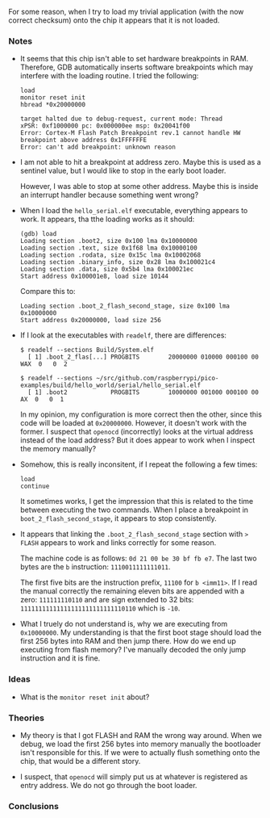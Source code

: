 For some reason, when I try to load my trivial application (with the now correct checksum)
onto the chip it appears that it is not loaded.

### Notes

-   It seems that this chip isn't able to set hardware breakpoints in RAM.
    Therefore, GDB automatically inserts software breakpoints which may interfere with the loading routine.
    I tried the following:

    ```none
    load
    monitor reset init
    hbread *0x20000000
    ```

    ```none
    target halted due to debug-request, current mode: Thread
    xPSR: 0xf1000000 pc: 0x000000ee msp: 0x20041f00
    Error: Cortex-M Flash Patch Breakpoint rev.1 cannot handle HW breakpoint above address 0x1FFFFFFE
    Error: can't add breakpoint: unknown reason
    ```

-   I am not able to hit a breakpoint at address zero.
    Maybe this is used as a sentinel value, but I would like to stop in the early boot loader.

    However, I was able to stop at some other address.
    Maybe this is inside an interrupt handler because something went wrong?

-   When I load the `hello_serial.elf` executable, everything appears to work.
    It appears, tha tthe loading works as it should:

    ```none
    (gdb) load
    Loading section .boot2, size 0x100 lma 0x10000000
    Loading section .text, size 0x1f68 lma 0x10000100
    Loading section .rodata, size 0x15c lma 0x10002068
    Loading section .binary_info, size 0x28 lma 0x100021c4
    Loading section .data, size 0x5b4 lma 0x100021ec
    Start address 0x100001e8, load size 10144
    ```

    Compare this to:
    ```none
    Loading section .boot_2_flash_second_stage, size 0x100 lma 0x10000000
    Start address 0x20000000, load size 256
    ```

-   If I look at the executables with `readelf`, there are differences:

    ```none
    $ readelf --sections Build/System.elf
      [ 1] .boot_2_flas[...] PROGBITS        20000000 010000 000100 00 WAX  0   0  2
    ```

    ```none
    $ readelf --sections ~/src/github.com/raspberrypi/pico-examples/build/hello_world/serial/hello_serial.elf
      [ 1] .boot2            PROGBITS        10000000 001000 000100 00  AX  0   0  1
    ```

    In my opinion, my configuration is more correct then the other, since this code will be loaded at `0x20000000`.
    However, it doesn't work with the former.
    I suspect that `openocd` (incorrectly) looks at the virtual address instead of the load address?
    But it does appear to work when I inspect the memory manually?

-   Somehow, this is really inconsitent, if I repeat the following a few times:

    ```none
    load
    continue
    ```

    It sometimes works, I get the impression that this is related to the time between executing the two commands.
    When I place a breakpoint in `boot_2_flash_second_stage`, it appears to stop consistently.

-   It appears that linking the `.boot_2_flash_second_stage` section with `> FLASH` appears to work and links correctly for some reason.

    The machine code is as follows: `0d 21 00 be 30 bf fb e7`.
    The last two bytes are the `b` instruction: `1110011111111011`.

    The first five bits are the instruction prefix, `11100` for `b <imm11>`.
    If I read the manual correctly the remaining eleven bits are appended with a zero: `111111110110` and are sign extended
    to 32 bits: `11111111111111111111111111110110` which is `-10`.

-   What I truely do not understand is, why we are executing from `0x10000000`.
    My understanding is that the first boot stage should load the first 256 bytes into RAM and then jump there.
    How do we end up executing from flash memory?
    I've manually decoded the only jump instruction and it is fine.

### Ideas

-   What is the `monitor reset init` about?

### Theories

-   My theory is that I got FLASH and RAM the wrong way around.
    When we debug, we load the first 256 bytes into memory manually the bootloader isn't responsible for this.
    If we were to actually flush something onto the chip, that would be a different story.

-   I suspect, that `openocd` will simply put us at whatever is registered as entry address.
    We do not go through the boot loader.

### Conclusions
